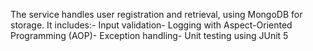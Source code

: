 The service handles user registration and retrieval, using MongoDB for storage. 
It includes:- Input validation- Logging with Aspect-Oriented Programming (AOP)- Exception handling- Unit testing using JUnit 5
